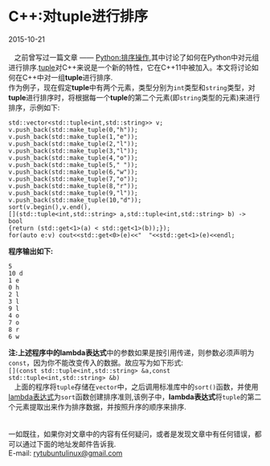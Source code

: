 # C++:对tuple进行排序
2015-10-21 <br />     
&nbsp;&nbsp;&nbsp;之前曾写过一篇文章 —— [Python:排序操作](http://128.199.222.126/python_sort.html),其中讨论了如何在Python中对元组进行排序.[tuple](http://www.cplusplus.com/reference/tuple/tuple/?kw=tuple)对C++来说是一个新的特性，它在C++11中被加入。本文将讨论如何在C++中对一组**tuple**进行排序.     
作为例子，现在假定**tuple**中有两个元素，类型分别为`int`类型和`string`类型，对**tuple**进行排序时，将根据每一个**tuple**的第二个元素(即`string`类型的元素)来进行排序，示例如下:     

    std::vector<std::tuple<int,std::string>> v;
    v.push_back(std::make_tuple(0,"h"));
    v.push_back(std::make_tuple(1,"e"));
    v.push_back(std::make_tuple(2,"l"));
    v.push_back(std::make_tuple(3,"l"));
    v.push_back(std::make_tuple(4,"o"));
    v.push_back(std::make_tuple(5," "));
    v.push_back(std::make_tuple(6,"w"));
    v.push_back(std::make_tuple(7,"o"));
    v.push_back(std::make_tuple(8,"r"));
    v.push_back(std::make_tuple(9,"l"));
    v.push_back(std::make_tuple(10,"d"));
    sort(v.begin(),v.end(),
    [](std::tuple<int,std::string> a,std::tuple<int,std::string> b) -> bool 
    {return (std::get<1>(a) < std::get<1>(b));});
    for(auto e:v) cout<<std::get<0>(e)<<"  "<<std::get<1>(e)<<endl;
**程序输出如下:**    

    5  
    10 d
    1 e
    0 h
    2 l
    3 l
    9 l
    4 o
    7 o
    8 r
    6 w
**注:**上述程序中的**lambda表达式**中的参数如果是按引用传递，则参数必须声明为`const`，因为你不能改变传入的数据。故应写为如下形式:        
`[](const std::tuple<int,std::string> &a,const std::tuple<int,std::string> &b)`        
&nbsp;&nbsp;&nbsp;上面的程序将`tuple`存储在`vector`中，之后调用标准库中的`sort()`函数，并使用[lambda表达式](http://en.cppreference.com/w/cpp/language/lambda)为`sort`函数创建排序准则,该例子中，**lambda表达式**将`tuple`的第二个元素提取出来作为排序数据，并按照升序的顺序来排序.      
<br />    
一如既往，如果你对文章中的内容有任何疑问，或者是发现文章中有任何错误，都可以通过下面的地址发邮件告诉我.    
E-mail: rytubuntulinux@gmail.com <br /><br />    
   
